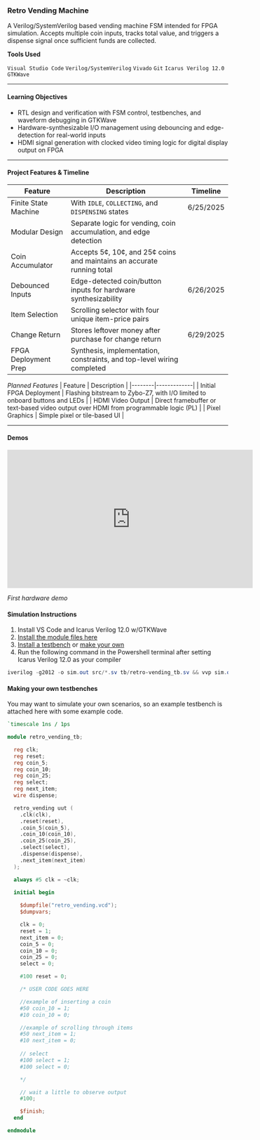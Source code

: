 ### Retro Vending Machine
A Verilog/SystemVerilog based vending machine FSM intended for FPGA simulation. Accepts multiple coin inputs, tracks total value, and triggers a dispense signal once sufficient funds are collected.

**Tools Used**

`Visual Studio Code`
`Verilog/SystemVerilog`
`Vivado`
`Git`
`Icarus Verilog 12.0`
`GTKWave`

---

#### **Learning Objectives**

- RTL design and verification with FSM control, testbenches, and waveform debugging in GTKWave
- Hardware-synthesizable I/O management using debouncing and edge-detection for real-world inputs
- HDMI signal generation with clocked video timing logic for digital display output on FPGA

---

#### **Project Features & Timeline**

| Feature | Description | Timeline |
|--------|-------------|--------|
| Finite State Machine | With `IDLE`, `COLLECTING`, and `DISPENSING` states | 6/25/2025
| Modular Design | Separate logic for vending, coin accumulation, and edge detection | 
| Coin Accumulator | Accepts 5¢, 10¢, and 25¢ coins and maintains an accurate running total | 
| Debounced Inputs | Edge-detected coin/button inputs for hardware synthesizability | 6/26/2025
| Item Selection | Scrolling selector with four unique item-price pairs | 
| Change Return | Stores leftover money after purchase for change return | 6/29/2025
| FPGA Deployment Prep | Synthesis, implementation, constraints, and top-level wiring completed |

*Planned Features* 
| Feature | Description |
|--------|-------------|
| Initial FPGA Deployment | Flashing bitstream to Zybo-Z7, with I/O limited to onboard buttons and LEDs |
| HDMI Video Output | Direct framebuffer or text-based video output over HDMI from programmable logic (PL) |
| Pixel Graphics | Simple pixel or tile-based UI |

---
#### **Demos**

<iframe width="560" height="315" src="https://www.youtube.com/embed/YAWXXol3p50?si=F_tX5mKkLMV4oSuX" title="YouTube video player" frameborder="0" allow="accelerometer; autoplay; clipboard-write; encrypted-media; gyroscope; picture-in-picture; web-share" referrerpolicy="strict-origin-when-cross-origin" allowfullscreen></iframe>

*First hardware demo*

#### **Simulation Instructions**

1. Install VS Code and Icarus Verilog 12.0 w/GTKWave
2. [Install the module files here](src)
3. [Install a testbench](tb) or [make your own](#make-your-own)
4. Run the following command in the Powershell terminal after setting Icarus Verilog 12.0 as your compiler

```powershell
iverilog -g2012 -o sim.out src/*.sv tb/retro-vending_tb.sv && vvp sim.out && if exist retro_vending.vcd ( start gtkwave retro_vending.vcd )
```

<a>
<a name="make-your-own"></a>
  
#### **Making your own testbenches**

You may want to simulate your own scenarios, so an example testbench is attached here with some example code.

```verilog
`timescale 1ns / 1ps 

module retro_vending_tb;

  reg clk;
  reg reset;
  reg coin_5;
  reg coin_10;
  reg coin_25;
  reg select;
  reg next_item;
  wire dispense;

  retro_vending uut (
    .clk(clk),
    .reset(reset),
    .coin_5(coin_5),
    .coin_10(coin_10),
    .coin_25(coin_25),
    .select(select),
    .dispense(dispense),
    .next_item(next_item)
  );

  always #5 clk = ~clk;

  initial begin
    
    $dumpfile("retro_vending.vcd");
    $dumpvars;

    clk = 0;
    reset = 1;
    next_item = 0;
    coin_5 = 0;
    coin_10 = 0;
    coin_25 = 0;
    select = 0;

    #100 reset = 0;

    /* USER CODE GOES HERE 

    //example of inserting a coin
    #50 coin_10 = 1;
    #10 coin_10 = 0;

    //example of scrolling through items
    #50 next_item = 1;
    #10 next_item = 0;
 
    // select
    #100 select = 1;
    #100 select = 0;

    */

    // wait a little to observe output
    #100;

    $finish;
  end

endmodule
```
